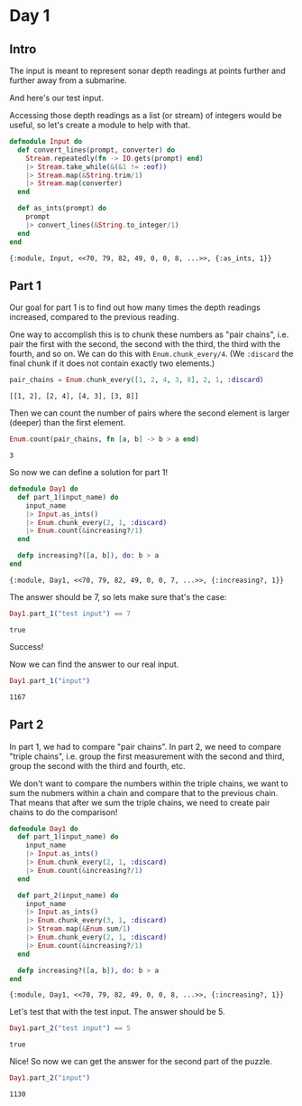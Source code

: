 <!-- livebook:{"persist_outputs":true} -->

# Day 1

## Intro

The input is meant to represent sonar depth readings at points further and further away from a submarine.

<!-- livebook:{"livebook_object":"cell_input","name":"input","type":"textarea","value":"130\n142\n148\n147\n157\n160\n162\n160\n165\n164\n171\n169\n160\n165\n167\n195\n197\n193\n192\n188\n192\n190\n189\n193\n215\n214\n191\n189\n191\n199\n188\n191\n196\n200\n215\n175\n176\n187\n178\n169\n172\n168\n181\n180\n163\n173\n206\n192\n175\n177\n180\n186\n216\n220\n212\n211\n213\n215\n208\n207\n208\n206\n204\n201\n196\n191\n192\n213\n211\n217\n213\n225\n232\n237\n236\n241\n249\n250\n244\n243\n256\n260\n253\n252\n278\n275\n279\n293\n292\n290\n302\n300\n297\n296\n306\n302\n292\n298\n297\n301\n302\n305\n312\n310\n305\n306\n313\n331\n332\n330\n335\n333\n329\n328\n345\n347\n346\n334\n331\n332\n333\n336\n338\n344\n342\n348\n357\n360\n366\n368\n367\n357\n358\n355\n356\n360\n364\n374\n366\n371\n346\n333\n332\n333\n350\n351\n350\n351\n360\n364\n365\n355\n380\n381\n386\n381\n384\n386\n388\n390\n416\n415\n440\n438\n436\n438\n439\n440\n443\n448\n460\n459\n455\n453\n445\n447\n444\n439\n446\n457\n454\n455\n451\n450\n449\n450\n454\n456\n450\n449\n471\n474\n476\n480\n479\n486\n493\n495\n505\n504\n514\n515\n519\n521\n516\n506\n507\n525\n541\n529\n528\n549\n556\n560\n578\n584\n592\n591\n593\n583\n552\n536\n531\n532\n538\n536\n542\n541\n545\n549\n563\n565\n567\n573\n572\n570\n569\n570\n550\n545\n561\n553\n554\n536\n537\n538\n539\n540\n543\n576\n575\n578\n570\n581\n584\n585\n590\n588\n590\n595\n590\n592\n590\n587\n588\n594\n590\n592\n584\n589\n600\n602\n606\n607\n606\n607\n608\n623\n621\n623\n632\n637\n633\n630\n631\n622\n619\n627\n619\n585\n573\n574\n578\n574\n573\n574\n579\n581\n595\n596\n617\n626\n628\n613\n618\n623\n612\n602\n601\n605\n586\n594\n604\n606\n608\n609\n606\n607\n615\n578\n587\n592\n597\n598\n594\n555\n549\n550\n549\n550\n549\n548\n540\n532\n525\n526\n538\n548\n547\n548\n553\n555\n560\n555\n553\n557\n566\n563\n564\n558\n561\n566\n563\n562\n559\n548\n551\n543\n561\n550\n569\n570\n568\n569\n571\n572\n571\n574\n575\n577\n576\n579\n580\n577\n579\n572\n559\n568\n569\n565\n559\n560\n582\n581\n573\n570\n571\n555\n566\n558\n548\n565\n580\n589\n585\n586\n585\n580\n579\n573\n557\n559\n558\n535\n539\n537\n550\n549\n586\n590\n591\n592\n593\n594\n595\n592\n591\n593\n599\n615\n611\n620\n631\n632\n619\n621\n623\n657\n656\n655\n663\n664\n669\n673\n676\n677\n681\n677\n680\n681\n685\n683\n682\n681\n680\n679\n688\n686\n685\n665\n684\n691\n711\n718\n719\n725\n719\n723\n716\n711\n710\n715\n717\n724\n726\n725\n733\n731\n734\n754\n755\n760\n759\n754\n755\n759\n765\n756\n769\n768\n764\n763\n765\n774\n777\n768\n778\n786\n784\n792\n785\n783\n788\n794\n795\n776\n777\n778\n777\n774\n786\n785\n795\n800\n799\n798\n801\n815\n822\n833\n839\n837\n797\n799\n804\n795\n827\n833\n832\n824\n828\n825\n832\n841\n869\n867\n866\n865\n861\n863\n867\n834\n831\n838\n844\n865\n869\n866\n882\n887\n906\n900\n922\n914\n916\n917\n914\n908\n924\n934\n942\n934\n936\n948\n930\n925\n923\n931\n934\n909\n910\n909\n902\n903\n907\n909\n907\n908\n909\n905\n900\n901\n907\n908\n932\n924\n916\n917\n916\n913\n912\n911\n910\n940\n930\n929\n935\n945\n942\n959\n952\n953\n948\n944\n962\n961\n927\n942\n943\n946\n958\n977\n976\n973\n982\n986\n992\n989\n986\n995\n1010\n1023\n1018\n1019\n1015\n1002\n1005\n990\n1000\n967\n970\n985\n986\n988\n1034\n1039\n1034\n1031\n1028\n1029\n1030\n1033\n1014\n1004\n1006\n991\n1003\n1000\n1003\n1005\n994\n996\n995\n996\n1008\n1003\n1004\n1018\n1013\n1004\n999\n984\n974\n975\n973\n974\n978\n979\n992\n994\n1000\n995\n994\n1029\n1020\n1019\n1018\n1017\n1006\n1005\n1009\n977\n999\n996\n978\n997\n998\n999\n1020\n1017\n1018\n1019\n1017\n1026\n1027\n1031\n1032\n1035\n1040\n1038\n1045\n1048\n1052\n1038\n1041\n1040\n1039\n1040\n1039\n1040\n1027\n1031\n1036\n1059\n1047\n1050\n1038\n1036\n1039\n1044\n1047\n1040\n1057\n1049\n1050\n1053\n1051\n1045\n1036\n1035\n1032\n1045\n1034\n1026\n996\n995\n993\n995\n985\n984\n991\n989\n990\n993\n995\n986\n980\n979\n986\n991\n978\n986\n967\n977\n969\n964\n966\n959\n952\n963\n960\n961\n962\n943\n948\n944\n957\n958\n944\n937\n941\n927\n918\n919\n912\n925\n896\n899\n898\n888\n902\n903\n907\n906\n888\n891\n892\n891\n872\n873\n888\n892\n893\n914\n917\n940\n938\n922\n921\n920\n901\n904\n901\n872\n887\n893\n890\n891\n909\n890\n893\n884\n892\n893\n903\n918\n921\n927\n915\n926\n927\n947\n944\n956\n962\n970\n982\n977\n986\n968\n976\n978\n980\n986\n988\n981\n980\n979\n983\n990\n1000\n1002\n1000\n1002\n1003\n1004\n1007\n1005\n1013\n1016\n997\n996\n989\n1023\n1027\n1023\n1010\n1009\n1011\n1012\n994\n993\n1009\n1022\n1024\n1037\n1050\n1059\n1056\n1055\n1054\n1055\n1054\n1053\n1047\n1044\n1046\n1044\n1057\n1059\n1061\n1060\n1063\n1056\n1054\n1053\n1059\n1056\n1051\n1055\n1056\n1050\n1049\n1054\n1070\n1079\n1082\n1081\n1082\n1084\n1081\n1087\n1103\n1077\n1078\n1054\n1056\n1057\n1065\n1067\n1068\n1069\n1086\n1072\n1055\n1060\n1092\n1095\n1096\n1111\n1115\n1111\n1116\n1140\n1154\n1155\n1150\n1162\n1140\n1108\n1111\n1112\n1142\n1128\n1161\n1166\n1159\n1202\n1203\n1204\n1198\n1199\n1205\n1244\n1245\n1271\n1275\n1268\n1275\n1273\n1272\n1300\n1316\n1313\n1326\n1331\n1339\n1342\n1344\n1349\n1339\n1344\n1345\n1352\n1356\n1353\n1356\n1345\n1354\n1356\n1357\n1367\n1368\n1362\n1363\n1376\n1389\n1391\n1374\n1373\n1349\n1348\n1350\n1347\n1348\n1347\n1338\n1340\n1341\n1340\n1344\n1370\n1373\n1371\n1372\n1375\n1391\n1380\n1369\n1371\n1370\n1360\n1342\n1343\n1340\n1339\n1335\n1317\n1310\n1315\n1320\n1346\n1349\n1318\n1331\n1309\n1336\n1345\n1350\n1349\n1347\n1350\n1347\n1346\n1347\n1374\n1373\n1351\n1348\n1345\n1349\n1363\n1365\n1364\n1367\n1371\n1404\n1407\n1408\n1410\n1403\n1410\n1418\n1417\n1416\n1417\n1423\n1427\n1424\n1419\n1410\n1412\n1413\n1381\n1382\n1379\n1382\n1385\n1382\n1383\n1381\n1384\n1393\n1407\n1400\n1397\n1390\n1389\n1367\n1375\n1373\n1372\n1373\n1377\n1381\n1384\n1387\n1384\n1406\n1412\n1414\n1390\n1392\n1390\n1365\n1363\n1365\n1370\n1371\n1373\n1363\n1366\n1379\n1380\n1377\n1375\n1370\n1386\n1383\n1380\n1400\n1401\n1427\n1428\n1401\n1405\n1407\n1398\n1399\n1427\n1429\n1454\n1455\n1459\n1458\n1452\n1440\n1430\n1431\n1424\n1417\n1416\n1421\n1424\n1422\n1430\n1434\n1446\n1467\n1468\n1477\n1478\n1481\n1475\n1462\n1463\n1464\n1454\n1447\n1425\n1440\n1429\n1417\n1431\n1423\n1438\n1412\n1441\n1437\n1448\n1449\n1464\n1458\n1450\n1449\n1456\n1446\n1455\n1456\n1447\n1448\n1442\n1440\n1425\n1424\n1431\n1465\n1462\n1466\n1465\n1447\n1442\n1447\n1423\n1420\n1421\n1419\n1430\n1419\n1416\n1418\n1421\n1415\n1420\n1417\n1418\n1416\n1415\n1419\n1425\n1431\n1434\n1435\n1438\n1441\n1429\n1427\n1428\n1427\n1435\n1438\n1430\n1424\n1425\n1415\n1412\n1415\n1405\n1403\n1404\n1402\n1399\n1405\n1406\n1414\n1425\n1429\n1433\n1393\n1414\n1430\n1435\n1438\n1423\n1424\n1425\n1427\n1428\n1429\n1426\n1427\n1428\n1431\n1428\n1430\n1433\n1421\n1420\n1414\n1421\n1423\n1415\n1416\n1420\n1424\n1435\n1422\n1408\n1401\n1405\n1418\n1412\n1398\n1399\n1433\n1430\n1431\n1430\n1431\n1429\n1425\n1446\n1447\n1434\n1426\n1433\n1434\n1432\n1445\n1443\n1452\n1451\n1443\n1441\n1415\n1416\n1439\n1456\n1460\n1454\n1460\n1477\n1479\n1460\n1488\n1474\n1457\n1459\n1463\n1468\n1465\n1463\n1467\n1479\n1472\n1475\n1474\n1475\n1476\n1477\n1481\n1475\n1481\n1480\n1478\n1448\n1476\n1475\n1476\n1461\n1485\n1484\n1485\n1478\n1477\n1476\n1479\n1475\n1456\n1458\n1465\n1458\n1464\n1461\n1477\n1502\n1482\n1483\n1484\n1485\n1495\n1493\n1511\n1513\n1518\n1530\n1521\n1525\n1528\n1530\n1531\n1533\n1559\n1560\n1566\n1574\n1573\n1557\n1563\n1569\n1561\n1559\n1556\n1560\n1574\n1575\n1578\n1580\n1579\n1576\n1600\n1603\n1567\n1574\n1573\n1569\n1574\n1583\n1582\n1581\n1577\n1582\n1587\n1583\n1576\n1579\n1578\n1584\n1585\n1600\n1590\n1582\n1574\n1570\n1578\n1575\n1572\n1583\n1584\n1569\n1566\n1559\n1534\n1526\n1542\n1539\n1544\n1546\n1539\n1540\n1541\n1566\n1569\n1570\n1573\n1567\n1570\n1571\n1574\n1583\n1579\n1585\n1584\n1581\n1598\n1603\n1607\n1609\n1611\n1612\n1615\n1616\n1623\n1627\n1638\n1637\n1644\n1645\n1646\n1647\n1646\n1653\n1651\n1652\n1666\n1663\n1668\n1666\n1660\n1665\n1661\n1677\n1690\n1691\n1692\n1701\n1702\n1703\n1714\n1710\n1715\n1714\n1713\n1723\n1707\n1708\n1724\n1728\n1748\n1759\n1760\n1758\n1757\n1758\n1760\n1764\n1773\n1753\n1750\n1751\n1758\n1769\n1766\n1751\n1742\n1728\n1733\n1732\n1740\n1742\n1743\n1769\n1750\n1761\n1762\n1764\n1765\n1761\n1765\n1769\n1778\n1779\n1777\n1778\n1759\n1740\n1741\n1742\n1740\n1741\n1740\n1739\n1744\n1758\n1757\n1785\n1788\n1798\n1793\n1799\n1780\n1804\n1807\n1813\n1815\n1804\n1813\n1818\n1819\n1806\n1807\n1808\n1807\n1808\n1810\n1824\n1840\n1847\n1840\n1838\n1841\n1815\n1826\n1832\n1825\n1813\n1809\n1826\n1835\n1834\n1830\n1831\n1841\n1838\n1819\n1824\n1815\n1808\n1812\n1811\n1812\n1813\n1793\n1792\n1794\n1787\n1779\n1770\n1761\n1759\n1768\n1769\n1768\n1767\n1766\n1765\n1766\n1779\n1775\n1771\n1765\n1767\n1772\n1770\n1775\n1776\n1783\n1773\n1767\n1771\n1775\n1778\n1781\n1803\n1802\n1803\n1804\n1791\n1794\n1774\n1762\n1764\n1793\n1792\n1798\n1796\n1801\n1809\n1818\n1820\n1822\n1818\n1804\n1803\n1821\n1822\n1820\n1822\n1815\n1816\n1809\n1810\n1833\n1845\n1815\n1824\n1823\n1806\n1808\n1813\n1804\n1805\n1797\n1798\n1800\n1791\n1790\n1789\n1783\n1785\n1786\n1790\n1780\n1786\n1814\n1815\n1816\n1818\n1807\n1785\n1789\n1790\n1780\n1791\n1792\n1793\n1794\n1813\n1800\n1795\n1809\n1810\n1813\n1791\n1793\n1792\n1790\n1792\n1795\n1816\n1835\n1851\n1856\n1855\n1856\n1869\n1868\n1872\n1876\n1872\n1866\n1865\n1868\n1871\n1860\n1862\n1860\n1862\n1863\n1876\n1884\n1890\n1893\n1892\n1891\n1892\n1891\n1893\n1900\n1901\n1915\n1926\n1921\n1928\n1905\n1906\n1894\n1890\n1884\n1885\n1880\n1883\n1887\n1882\n1881\n1882\n1885\n1884\n1883\n1889\n1897\n1902\n1906\n1911\n1893\n1898\n1897\n1885\n1891\n1892\n1882\n1903\n1906\n1911\n1905\n1885\n1886\n1880\n1884\n1860\n1868\n1876\n1877\n1870\n1877\n1895\n1896\n1897\n1900\n1905\n1910\n1902\n1894\n1895\n1892\n1897\n1893\n1890\n1891\n1883\n1884\n1867\n1866\n1857\n1839\n1835\n1836\n1833\n1846\n1849\n1860\n1861\n1858\n1856\n1857\n1870\n1858\n1862\n1881\n1882\n1883\n1887\n1865\n1864\n1854\n1855\n1858\n1871\n1869\n1856\n1857\n1862\n1868\n1870\n1868\n1873\n1854\n1850\n1849\n1848\n1849\n1858\n1861\n1862\n1868\n1866\n1878\n1879\n1878\n1879\n1887\n1886\n1891\n1886\n1888\n1890\n1889\n1885\n1921\n1929\n1923\n1925\n1922\n1923\n1922\n1926\n1936\n1948\n1943\n1945\n1946\n1948\n1947\n1956\n1963\n1979\n1985\n1987\n1974\n1976\n1966\n1968\n1936\n1929\n1927\n1921\n1938\n1919\n1920\n1909\n1908\n1920\n1910\n1892\n1895\n1908\n1911\n1916\n1922\n1923\n1938\n1941\n1937\n1952\n1955\n1966\n1960\n1961\n1983\n1953\n1960\n1961\n1959\n1917\n1918\n1911\n1915\n1939\n1941\n1938\n1917\n1928\n1930\n1924\n1922\n1921\n1925\n1924\n1923\n1927\n1913\n1926\n1945\n1954\n1944\n1918\n1922\n1914\n1915\n1916\n1917\n1882\n1873\n1857\n1856\n1852\n1858\n1860\n1874\n1864\n1865\n1867\n1872\n1880\n1879\n1887\n1890\n1874\n1875\n1877\n1895\n1917\n1909\n1941\n1963\n1969\n1971\n1988\n1989\n1985\n1986\n1979\n1985\n1986\n1988\n1997\n1994\n2000\n2002\n2005\n1999\n1996\n1995\n2014\n2009\n1994\n1983\n1995\n1994\n1998\n2001\n1996\n2015\n2003\n1998\n2012\n2013\n2000\n1997\n1999\n2003\n2006\n2008\n2011\n1992\n1989\n1988\n1989\n1976\n1978\n1998\n2003\n2001\n2004\n2001\n1983\n1984\n1983\n1985\n1986\n1983\n1981\n1980\n1993\n1998\n1991\n1998\n2019\n2010\n2009\n2035\n2032\n2031\n2022\n2019\n2020\n2022\n2021\n2018\n2019\n2020\n2029\n2028\n2030\n2033\n2038\n2031\n2037\n2075\n2064\n2048\n2049\n2061\n2060\n2061\n2059\n2061\n2068\n2088\n2097"} -->

And here's our test input.

<!-- livebook:{"livebook_object":"cell_input","name":"test input","type":"textarea","value":"199\n200\n208\n210\n200\n207\n240\n269\n260\n263"} -->

Accessing those depth readings as a list (or stream) of integers would be useful, so let's create a module to help with that.

```elixir
defmodule Input do
  def convert_lines(prompt, converter) do
    Stream.repeatedly(fn -> IO.gets(prompt) end)
    |> Stream.take_while(&(&1 != :eof))
    |> Stream.map(&String.trim/1)
    |> Stream.map(converter)
  end

  def as_ints(prompt) do
    prompt
    |> convert_lines(&String.to_integer/1)
  end
end
```

```output
{:module, Input, <<70, 79, 82, 49, 0, 0, 8, ...>>, {:as_ints, 1}}
```

## Part 1

Our goal for part 1 is to find out how many times the depth readings increased, compared to the previous reading.

<!-- livebook:{"break_markdown":true} -->

One way to accomplish this is to chunk these numbers as "pair chains", i.e. pair the first with the second, the second with the third, the third with the fourth, and so on. We can do this with `Enum.chunk_every/4`. (We `:discard` the final chunk if it does not contain exactly two elements.)

```elixir
pair_chains = Enum.chunk_every([1, 2, 4, 3, 8], 2, 1, :discard)
```

```output
[[1, 2], [2, 4], [4, 3], [3, 8]]
```

Then we can count the number of pairs where the second element is larger (deeper) than the first element.

```elixir
Enum.count(pair_chains, fn [a, b] -> b > a end)
```

```output
3
```

So now we can define a solution for part 1!

```elixir
defmodule Day1 do
  def part_1(input_name) do
    input_name
    |> Input.as_ints()
    |> Enum.chunk_every(2, 1, :discard)
    |> Enum.count(&increasing?/1)
  end

  defp increasing?([a, b]), do: b > a
end
```

```output
{:module, Day1, <<70, 79, 82, 49, 0, 0, 7, ...>>, {:increasing?, 1}}
```

The answer should be 7, so lets make sure that's the case:

```elixir
Day1.part_1("test input") == 7
```

```output
true
```

Success!

Now we can find the answer to our real input.

```elixir
Day1.part_1("input")
```

```output
1167
```

## Part 2

In part 1, we had to compare "pair chains". In part 2, we need to compare "triple chains", i.e. group the first measurement with the second and third, group the second with the third and fourth, etc.

<!-- livebook:{"break_markdown":true} -->

We don't want to compare the numbers within the triple chains, we want to sum the nubmers within a chain and compare that to the previous chain. That means that after we sum the triple chains, we need to create pair chains to do the comparison!

```elixir
defmodule Day1 do
  def part_1(input_name) do
    input_name
    |> Input.as_ints()
    |> Enum.chunk_every(2, 1, :discard)
    |> Enum.count(&increasing?/1)
  end

  def part_2(input_name) do
    input_name
    |> Input.as_ints()
    |> Enum.chunk_every(3, 1, :discard)
    |> Stream.map(&Enum.sum/1)
    |> Enum.chunk_every(2, 1, :discard)
    |> Enum.count(&increasing?/1)
  end

  defp increasing?([a, b]), do: b > a
end
```

```output
{:module, Day1, <<70, 79, 82, 49, 0, 0, 8, ...>>, {:increasing?, 1}}
```

Let's test that with the test input. The answer should be 5.

```elixir
Day1.part_2("test input") == 5
```

```output
true
```

Nice! So now we can get the answer for the second part of the puzzle.

```elixir
Day1.part_2("input")
```

```output
1130
```
